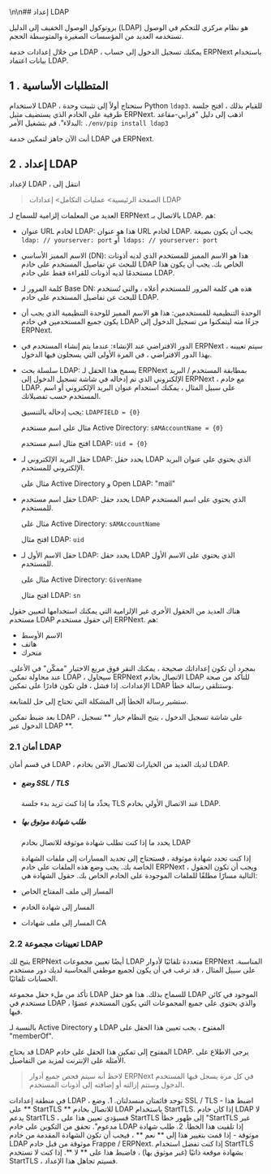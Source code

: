 \n\n## إعداد LDAP

بروتوكول الوصول الخفيف إلى الدليل (LDAP) هو نظام مركزي للتحكم في الوصول تستخدمه العديد من المؤسسات الصغيرة والمتوسطة الحجم.

من خلال إعدادات خدمة LDAP ، يمكنك تسجيل الدخول إلى حساب ERPNext باستخدام بيانات اعتماد LDAP.

## 1 \. المتطلبات الأساسية

لاستخدام LDAP ، ستحتاج أولاً إلى تثبيت وحدة Python `ldap3`. للقيام بذلك ، افتح جلسة طرفية على الخادم الذي يستضيف مثيل ERPNext. اذهب إلى دليل "فرابي-مقاعد البدلاء". قم بتشغيل الأمر: `./env/pip install ldap3`

أنت الآن جاهز لتمكين خدمة LDAP في ERPNext.

## 2 \. إعداد LDAP

لإعداد LDAP ، انتقل إلى

> الصفحة الرئيسية> عمليات التكامل> إعدادات LDAP

العديد من المعلمات إلزامية للسماح لـ ERPNext بالاتصال بـ LDAP. هم:

* عنوان URL لخادم LDAP: هذا هو عنوان URL لخادم LDAP. يجب أن يكون بصيغة `ldap: // yourserver: port` أو` ldaps: // yourserver: port`
    
* الاسم المميز الأساسي (DN): هذا هو الاسم المميز للمستخدم الذي لديه أذونات للبحث عن تفاصيل المستخدم على خادم LDAP الخاص بك. يجب أن يكون هذا مستخدمًا لديه أذونات للقراءة فقط على خادم LDAP.
    
* كلمة المرور لـ Base DN: هذه هي كلمة المرور للمستخدم أعلاه ، والتي تُستخدم للبحث عن تفاصيل المستخدم على خادم LDAP.
    
* الوحدة التنظيمية للمستخدمين: هذا هو الاسم المميز للوحدة التنظيمية الذي يجب أن يكون جميع المستخدمين في خادم LDAP جزءًا منه ليتمكنوا من تسجيل الدخول إلى ERPNext.
    
* الدور الافتراضي عند الإنشاء: عندما يتم إنشاء المستخدم في ERPNext ، سيتم تعيينه بهذا الدور الافتراضي ، في المرة الأولى التي يسجلون فيها الدخول.
    
* سلسلة بحث LDAP: يسمح هذا الحقل لـ ERPNext بمطابقة المستخدم / البريد الإلكتروني الذي تم إدخاله في شاشة تسجيل الدخول إلى ERPNext ، مع خادم LDAP. على سبيل المثال ، يمكنك استخدام عنوان البريد الإلكتروني أو اسم المستخدم حسب تفضيلاتك.
    
    يجب إدخاله بالتنسيق: `LDAPFIELD = {0}`
    
    مثال على اسم مستخدم Active Directory: `sAMAccountName = {0}`
    
    افتح مثال اسم مستخدم LDAP: `uid = {0}`
    
* حقل البريد الإلكتروني لـ LDAP: يحدد حقل LDAP الذي يحتوي على عنوان البريد الإلكتروني للمستخدم.
    
    مثال على Active Directory و Open LDAP: "mail"
    
* حقل اسم مستخدم LDAP: يحدد حقل LDAP الذي يحتوي على اسم المستخدم للمستخدم.
    
    مثال على Active Directory: `sAMAccountName`
    
    افتح مثال LDAP: `uid`
    
* حقل الاسم الأول لـ LDAP: يحدد حقل LDAP الذي يحتوي على الاسم الأول للمستخدم.
    
    مثال على Active Directory: `GivenName`
    
    افتح مثال LDAP: `sn`
    

هناك العديد من الحقول الأخرى غير الإلزامية التي يمكنك استخدامها لتعيين حقول مستخدم LDAP إلى حقول مستخدم ERPNext. هم:

*   الاسم الأوسط
*   هاتف
*   متحرك

بمجرد أن تكون إعداداتك صحيحة ، يمكنك النقر فوق مربع الاختيار "ممكّن" في الأعلى. عند محاولة تمكين LDAP ، سيحاول ERPNext الاتصال بخادم LDAP للتأكد من صحة الإعدادات. إذا فشل ، فلن تكون قادرًا على تمكين LDAP وستتلقى رسالة خطأ.

ستشير رسالة الخطأ إلى المشكلة التي تحتاج إلى حل للمتابعة.

بعد ضبط تمكين LDAP ، على شاشة تسجيل الدخول ، يتيح النظام خيار ** تسجيل الدخول عبر LDAP **.

### 2.1 أمان LDAP

في قسم أمان LDAP ، لديك العديد من الخيارات للاتصال الآمن بخادم LDAP.

* ##### وضع SSL / TLS
    
    يحدِّد ما إذا كنت تريد بدء جلسة TLS عند الاتصال الأولي بخادم LDAP.
    
* ##### طلب شهادة موثوق بها
    
    يحدد ما إذا كنت تطلب شهادة موثوقة للاتصال بخادم LDAP
    
    إذا كنت تحدد شهادة موثوقة ، فستحتاج إلى تحديد المسارات إلى ملفات الشهادة الخاصة بك. يجب وضع هذه الملفات على خادم ERPNext ، ويجب أن تكون الحقول التالية مسارًا مطلقًا للملفات الموجودة على الخادم الخاص بك. حقول الشهادة هي:
    
* المسار إلى ملف المفتاح الخاص
    
* المسار إلى شهادة الخادم
    
* المسار إلى ملف شهادات CA
    

### 2.2 تعيينات مجموعة LDAP

يتيح لك ERPNext أيضًا تعيين مجموعات LDAP متعددة تلقائيًا لأدوار ERPNext المناسبة. على سبيل المثال ، قد ترغب في أن يكون لجميع موظفي المحاسبة لديك دور مستخدم الحسابات تلقائيًا.

تأكد من ملء حقل مجموعة LDAP للسماح بذلك. هذا هو حقل LDAP الموجود في كائن مستخدم في LDAP ، والذي يحتوي على جميع المجموعات التي يكون المستخدم عضوًا فيها.

بالنسبة لـ Active Directory و LDAP المفتوح ، يجب تعيين هذا الحقل على "memberOf".

قد يحتاج LDAP المفتوح إلى تمكين هذا الحقل على خادم LDAP. يرجى الاطلاع على الأمثلة على الإنترنت لمزيد من التفاصيل.

> لاحظ أنه سيتم فحص جميع أدوار ERPNext في كل مرة يسجل فيها المستخدم الدخول وستتم إزالته أو إضافته إلى أذونات المستخدم.

في منطقة إعدادات LDAP ، توجد قائمتان منسدلتان. 1. وضع SSL / TLS - اضبط هذا على ** StartTLS ** للاتصال بخادم LDAP باستخدام StartTLS. إذا كان خادم LDAP لا يدعم StartTLS ، فسيؤدي تعيين هذا على StartTLS إلى ظهور خطأ "StartTLS غير مدعوم". تحقق من التكوين على خادم LDAP إذا تلقيت هذا الخطأ. 2. طلب ​​شهادة موثوقة - إذا قمت بتغيير هذا إلى ** نعم ** ، فيجب أن تكون الشهادة المقدمة من خادم LDAP موثوقة من قبل خادم Frappe / ERPNext. إذا كنت تفضل استخدام StartTLS بشهادة موقعة ذاتيًا (غير موثوق بها) ، فاضبط هذا على ** لا **. إذا كنت لا تستخدم StartTLS ، فسيتم تجاهل هذا الإعداد.
